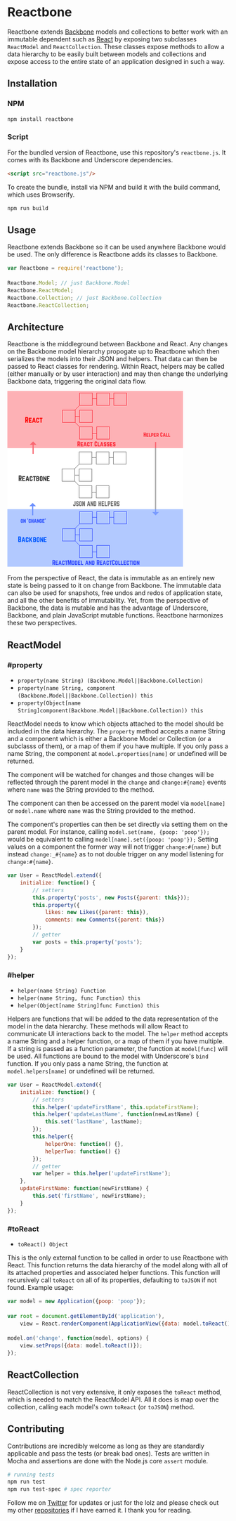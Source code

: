 Reactbone
=========

Reactbone extends [Backbone](http://backbonejs.org/) models and collections to better work with an immutable dependent such as [React](http://facebook.github.io/react/) by exposing two subclasses `ReactModel` and `ReactCollection`. These classes expose methods to allow a data hierarchy to be easily built between models and collections and expose access to the entire state of an application designed in such a way.

## Installation

### NPM 

```bash
npm install reactbone
```

### Script
For the bundled version of Reactbone, use this repository's `reactbone.js`. It comes with its Backbone and Underscore dependencies.

```html
<script src="reactbone.js"/>
```

To create the bundle, install via NPM and build it with the build command, which uses Browserify.

```bash
npm run build
```

## Usage

Reactbone extends Backbone so it can be used anywhere Backbone would be used. The only difference is Reactbone adds its classes to Backbone.

```javascript
var Reactbone = require('reactbone');

Reactbone.Model; // just Backbone.Model
Reactbone.ReactModel;
Reactbone.Collection; // just Backbone.Collection
Reactbone.ReactCollection; 
```

## Architecture

Reactbone is the middleground between Backbone and React. Any changes on the Backbone model hierarchy propogate up to Reactbone which then serializes the models into their JSON and helpers. That data can then be passed to React classes for rendering. Within React, helpers may be called (either manually or by user interaction) and may then change the underlying Backbone data, triggering the original data flow.

![Dataflow](https://raw.githubusercontent.com/andrejewski/reactbone/master/dataflow.jpg)

From the perspective of React, the data is immutable as an entirely new state is being passed to it on change from Backbone. The immutable data can also be used for snapshots, free undos and redos of application state, and all the other benefits of immutability. Yet, from the perspective of Backbone, the data is mutable and has the advantage of Underscore, Backbone, and plain JavaScript mutable functions. Reactbone harmonizes these two perspectives.

## ReactModel

### #property

- `property(name String) (Backbone.Model||Backbone.Collection)`
- `property(name String, component (Backbone.Model||Backbone.Collection)) this`
- `property(Object[name String]component(Backbone.Model||Backbone.Collection)) this`

ReactModel needs to know which objects attached to the model should be included in the data hierarchy. The `property` method accepts a name String and a component which is either a Backbone Model or Collection (or a subclasss of them), or a map of them if you have multiple. If you only pass a name String, the component at `model.properties[name]` or undefined will be returned.

The component will be watched for changes and those changes will be reflected through the parent model in the `change` and `change:#{name}` events where `name` was the String provided to the method.

The component can then be accessed on the parent model via `model[name]` or `model.name` where `name` was the String provided to the method.

The component's properties can then be set directly via setting them on the parent model. For instance, calling `model.set(name, {poop: 'poop'});` would be equivalent to calling `model[name].set({poop: 'poop'});` Setting values on a component the former way will not trigger `change:#{name}` but instead `change:_#{name}` as to not double trigger on any model listening for `change:#{name}`.

```javascript
var User = ReactModel.extend({
    initialize: function() {
        // setters
        this.property('posts', new Posts({parent: this}));
        this.property({
            likes: new Likes({parent: this}),
            comments: new Comments({parent: this})
        });
        // getter
        var posts = this.property('posts');
    }
});
```


### #helper

- `helper(name String) Function`
- `helper(name String, func Function) this`
- `helper(Object[name String]func Function) this`

Helpers are functions that will be added to the data representation of the model in the data hierarchy. These methods will allow React to communicate UI interactions back to the model. The `helper` method accepts a name String and a helper function, or a map of them if you have multiple. If a string is passed as a function parameter, the function at `model[func]` will be used. All functions are bound to the model with Underscore's `bind` function. If you only pass a name String, the function at `model.helpers[name]` or undefined will be returned.

```javascript
var User = ReactModel.extend({
    initialize: function() {
        // setters
        this.helper('updateFirstName', this.updateFirstName);
        this.helper('updateLastName', function(newLastName) {
            this.set('lastName', lastName);
        });
        this.helper({
            helperOne: function() {},
            helperTwo: function() {}
        });
        // getter
        var helper = this.helper('updateFirstName');
    },
    updateFirstName: function(newFirstName) {
        this.set('firstName', newFirstName);
    }
});
```

### #toReact

- `toReact() Object`

This is the only external function to be called in order to use Reactbone with React. This function returns the data hierarchy of the model along with all of its attached properties and associated helper functions. This function will recursively call `toReact` on all of its properties, defaulting to `toJSON` if not found. Example usage:

```javascript
var model = new Application({poop: 'poop'});

var root = document.getElementById('application'),
    view = React.renderComponent(ApplicationView({data: model.toReact()}), root);
    
model.on('change', function(model, options) {
    view.setProps({data: model.toReact()});
});
```

## ReactCollection

ReactCollection is not very extensive, it only exposes the `toReact` method, which is needed to match the ReactModel API. All it does is map over the collection, calling each model's own `toReact` (or `toJSON`) method.

## Contributing

Contributions are incredibly welcome as long as they are standardly applicable and pass the tests (or break bad ones). Tests are written in Mocha and assertions are done with the Node.js core `assert` module.

```bash
# running tests
npm run test
npm run test-spec # spec reporter
```

Follow me on [Twitter](https://twitter.com/compooter) for updates or just for the lolz and please check out my other [repositories](https://github.com/andrejewski) if I have earned it. I thank you for reading.
